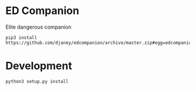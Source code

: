 # ED Companion
Elite dangerous companion


    pip3 install https://github.com/djaney/edcompanion/archive/master.zip#egg=edcompanion


# Development

    python3 setup.py install